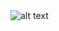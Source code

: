 <img src="https://cdn.discordapp.com/attachments/1245131116478992394/1253913062373593160/Stargard_shakeryellow_self.jpg" alt="alt text" title="image Title" />
